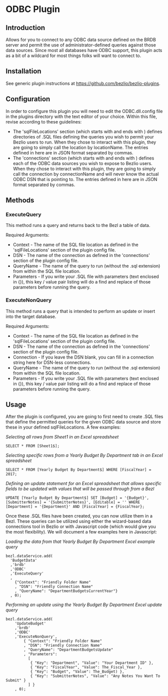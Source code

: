 # ODBC Plugin

## Introduction
Allows for you to connect to any ODBC data source defined on the BRDB server and permit the use of administrator-defined queries against those data sources.  Since most all databases have ODBC support, this plugin acts as a bit of a wildcard for most things folks will want to connect to.

## Installation
See generic plugin instructions at https://github.com/bezlio/bezlio-plugins.

## Configuration
In order to configure this plugin you will need to edit the ODBC.dll.config file in the plugins directory with the text editor of your choice.  Within this file, revise according to these guidelines:
* The 'sqlFileLocations' section (which starts with <setting name="sqlFileLocations" serializeAs="String"> and ends with </setting>) defines directories of .SQL files defining the queries you wish to permit your Bezlio users to run.  When they chose to interact with this plugin, they are going to simply call the location by locationName.  The entries defined in here are in JSON format separated by commas.
* The 'connections' section (which starts with <setting name="connections" serializeAs="String"> and ends with </setting>) defines each of the ODBC data sources you wish to expose to Bezlio users.  When they chose to interact with this plugin, they are going to simply call the connection by connectionName and will never know the actual ODBC DSN that is pointing to.  The entries defined in here are in JSON format separated by commas.

## Methods
### ExecuteQuery
This method runs a query and returns back to the Bezl a table of data.

Required Arguments:
* Context - The name of the SQL file location as defined in the 'sqlFileLocations' section of the plugin config file.
* DSN - The name of the connection as defined in the 'connections' section of the plugin config file.
* QueryName - The name of the query to run (without the .sql extension) from within the SQL file location.
* Parameters - If you write your .SQL file with parameters (text enclosed in {}), this key / value pair listing will do a find and replace of those parameters before running the query.

### ExecuteNonQuery
This method runs a query that is intended to perform an update or insert into the target database.

Required Arguments:
* Context - The name of the SQL file location as defined in the 'sqlFileLocations' section of the plugin config file.
* DSN - The name of the connection as defined in the 'connections' section of the plugin config file.
* Connection - If you leave the DSN blank, you can fill in a connection string here for DSN-less connections.
* QueryName - The name of the query to run (without the .sql extension) from within the SQL file location.
* Parameters - If you write your .SQL file with parameters (text enclosed in {}), this key / value pair listing will do a find and replace of those parameters before running the query.

## Usage
After the plugin is configured, you are going to first need to create .SQL files that define the permitted queries for the given ODBC data source and store these in your defined sqlFileLocations.  A few examples:

*Selecting all rows from Sheet1 in an Excel spreadsheet*
```
SELECT * FROM [Sheet1$];
```

*Selecting specific rows from a Yearly Budget By Department tab in an Excel spreadsheet*
```
SELECT * FROM [Yearly Budget By Department$] WHERE [FiscalYear] = 2017;
```

*Defining an update statement for an Excel spreadsheet that allows specific fields to be updated with values that will be passed through from a Bezl*
```
UPDATE [Yearly Budget By Department$] SET [Budget] = '{Budget}', [SubmitterNotes] = '{SubmitterNotes}', [Editable] = '' WHERE [Department] = '{Department}' AND [FiscalYear] = {FiscalYear};
```

Once these .SQL files have been created, you can now utilize them in a Bezl.  These queries can be utilized using either the wizard-based data connections tool in Bezlio or with Javascript code (which would give you the most flexibility).  We will document a few examples here in Javascript:

*Loading the data from that Yearly Budget By Department Excel example query*
```
bezl.dataService.add(
  'BudgetData'
  ,'brdb'
  ,'ODBC'
  ,'ExecuteQuery'
  , 
    {"Context": "Friendly Folder Name"
    , "DSN": "Friendly Connection Name"
    , "QueryName": "DepartmentBudgetsCurrentYear"}
  , 0);
```

*Performing an update using the Yearly Budget By Department Excel update query*
```
bezl.dataService.add(
    'UpdateBudget'
    ,'brdb'
    ,'ODBC'
    ,'ExecuteNonQuery',
        { "Context": "Friendly Folder Name"
        , "DSN": "Friendly Connection Name"
        , "QueryName": "DepartmentBudgetsUpdate"
        , "Parameters": 
          [
           { "Key": "Department", "Value": "Your Department ID" },
           { "Key": "FiscalYear", "Value": The_Fiscal_Year },
           { "Key": "Budget", "Value": The_Budget) }, 
           { "Key": "SubmitterNotes", "Value": "Any Notes You Want To Submit" } 
          ] }
    , 0);
```